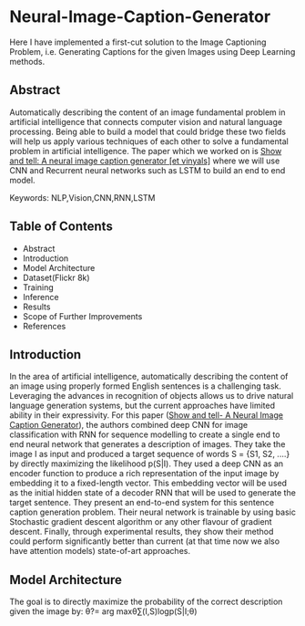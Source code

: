 # Neural-Image-Caption-Generator
Here I have implemented a first-cut solution to the Image Captioning Problem, i.e. Generating Captions for the given Images using Deep Learning methods.

## Abstract

Automatically describing the content of an image fundamental problem in artificial intelligence that connects computer vision and natural language processing. Being able to build a model that could bridge these two fields will help us apply various techniques of each other to solve a fundamental problem in artificial intelligence. The paper which we worked on is [Show and tell: A neural image caption generator [et vinyals]](http://research.google.com/pubs/archive/43274.pdf) where we will use CNN and Recurrent neural networks such as LSTM to build an end to end model.

Keywords: NLP,Vision,CNN,RNN,LSTM

## Table of Contents
* Abstract
* Introduction
* Model Architecture
* Dataset(Flickr 8k)
* Training
* Inference
* Results
* Scope of Further Improvements
* References

## Introduction

In the area of artificial intelligence, automatically describing the content of an image using properly formed English sentences is a challenging task. Leveraging the advances in recognition of objects allows us to drive natural language generation systems, but the current approaches have limited ability in their expressivity. For this paper ([Show and tell- A Neural Image Caption Generator](http://research.google.com/pubs/archive/43274.pdf)), the authors combined deep CNN for image classification with RNN for sequence modelling to create a single end to end neural network that generates a description of images. They take the image I as input and produced a target sequence of words S = {S1, S2, ....} by directly maximizing the likelihood p(S|I). They used a deep CNN as an encoder function to produce a rich representation of the input image by embedding it to a fixed-length vector. This embedding vector will be used as the initial hidden state of a decoder RNN that will be used to generate the target sentence. They present an end-to-end system for this sentence caption generation problem. Their neural network is trainable by using basic Stochastic gradient descent algorithm or any other flavour of gradient descent. Finally, through experimental results, they show their method could perform significantly better than current (at that time now we also have attention models) state-of-art approaches.

## Model Architecture
The goal is to directly maximize the probability of the correct description given the image by:
θ?= arg maxθ∑(I,S)logp(S|I;θ)
